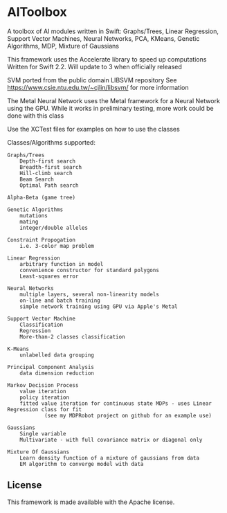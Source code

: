 # AIToolbox
A toolbox of AI modules written in Swift:  Graphs/Trees, Linear Regression, Support Vector Machines, Neural Networks, PCA, KMeans, Genetic Algorithms, MDP, Mixture of Gaussians

This framework uses the Accelerate library to speed up computations
Written for Swift 2.2.  Will update to 3 when officially released

SVM ported from the public domain LIBSVM repository
See https://www.csie.ntu.edu.tw/~cjlin/libsvm/ for more information

The Metal Neural Network uses the Metal framework for a Neural Network using the GPU.  While it works in preliminary testing, more work could be done with this class

Use the XCTest files for examples on how to use the classes

Classes/Algorithms supported:

    Graphs/Trees
        Depth-first search
        Breadth-first search
        Hill-climb search
        Beam Search
        Optimal Path search

    Alpha-Beta (game tree)

    Genetic Algorithms
        mutations
        mating
        integer/double alleles

    Constraint Propogation
        i.e. 3-color map problem

    Linear Regression
        arbitrary function in model
        convenience constructor for standard polygons
        Least-squares error

    Neural Networks
        multiple layers, several non-linearity models
        on-line and batch training
        simple network training using GPU via Apple's Metal

    Support Vector Machine
        Classification
        Regression
        More-than-2 classes classification

    K-Means
        unlabelled data grouping

    Principal Component Analysis
        data dimension reduction

    Markov Decision Process
        value iteration
        policy iteration
        fitted value iteration for continuous state MDPs - uses Linear Regression class for fit
                (see my MDPRobot project on github for an example use)

    Gaussians
        Single variable
        Multivariate - with full covariance matrix or diagonal only

    Mixture Of Gaussians
        Learn density function of a mixture of gaussians from data
        EM algorithm to converge model with data

## License

This framework is made available with the Apache license.